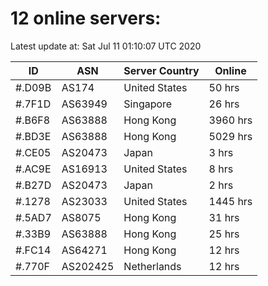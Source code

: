 # 12 online servers:

Latest update at: Sat Jul 11 01:10:07 UTC 2020

| ID | ASN | Server Country | Online |
| -- | --- | -------------- | ------ |
| #.D09B | AS174 | United States | 50 hrs |
| #.7F1D | AS63949 | Singapore | 26 hrs |
| #.B6F8 | AS63888 | Hong Kong | 3960 hrs |
| #.BD3E | AS63888 | Hong Kong | 5029 hrs |
| #.CE05 | AS20473 | Japan | 3 hrs |
| #.AC9E | AS16913 | United States | 8 hrs |
| #.B27D | AS20473 | Japan | 2 hrs |
| #.1278 | AS23033 | United States | 1445 hrs |
| #.5AD7 | AS8075 | Hong Kong | 31 hrs |
| #.33B9 | AS63888 | Hong Kong | 25 hrs |
| #.FC14 | AS64271 | Hong Kong | 12 hrs |
| #.770F | AS202425 | Netherlands | 12 hrs |


